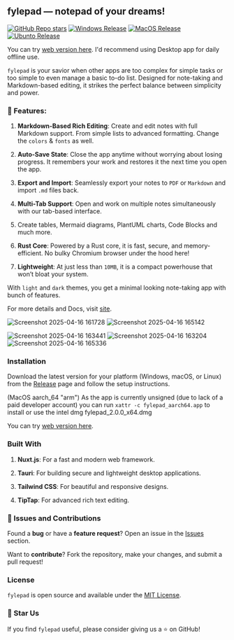 
## fylepad — notepad of your dreams!

<a href="https://github.com/imrofayel/fylepad/stargazers"><img src="https://img.shields.io/github/stars/imrofayel/fylepad" alt="GitHub Repo stars"/></a> <a href="https://github.com/imrofayel/fylepad/releases/"><img src="https://custom-icon-badges.demolab.com/badge/Windows-0078D6?logo=windows11&logoColor=white" alt="Windows Release"/></a> <a href="https://github.com/imrofayel/fylepad/releases/"><img src="https://img.shields.io/badge/macOS-000000?logo=apple&logoColor=F0F0F0" alt="MacOS Release"/></a>  <a href="https://github.com/imrofayel/fylepad/releases/"><img src="https://img.shields.io/badge/Ubuntu-E95420?logo=ubuntu&logoColor=white" alt="Ubunto Release"/></a>

You can try [web version here](https://fylepadapp.vercel.app/). I'd recommend using Desktop app for daily offline use. 

`fylepad` is your savior when other apps are too complex for simple tasks or too simple to even manage a basic to-do list. Designed for note-taking and Markdown-based editing, it strikes the perfect balance between simplicity and power.

### 🔮 Features:

1. **Markdown-Based Rich Editing**: Create and edit notes with full Markdown support. From simple lists to advanced formatting. Change the `colors` & `fonts` as well.

3. **Auto-Save State**: Close the app anytime without worrying about losing progress. It remembers your work and restores it the next time you open the app.

4. **Export and Import**: Seamlessly export your notes to `PDF` or `Markdown` and import `.md` files back.

5. **Multi-Tab Support**: Open and work on multiple notes simultaneously with our tab-based interface.

6. Create tables, Mermaid diagrams, PlantUML charts, Code Blocks and much more.

7. **Rust Core**: Powered by a Rust core, it is fast, secure, and memory-efficient. No bulky Chromium browser under the hood here!

8. **Lightweight**: At just less than `10MB`, it is a compact powerhouse that won’t bloat your system.

With `light` and `dark` themes, you get a minimal looking note-taking app with bunch of features.

For more details and Docs, visit [site](https://fylepad.vercel.app/).

![Screenshot 2025-04-16 161728](https://github.com/user-attachments/assets/c7523115-6196-48e9-bbc4-0a19bd431351)
![Screenshot 2025-04-16 165142](https://github.com/user-attachments/assets/481cb845-9530-437f-a42c-3dec3cac10f6)

![Screenshot 2025-04-16 163441](https://github.com/user-attachments/assets/38359b31-893a-4372-ae6f-28e496b8df4d)
![Screenshot 2025-04-16 163204](https://github.com/user-attachments/assets/ddfcef67-933f-4456-866c-bf11f12a782b)
![Screenshot 2025-04-16 165336](https://github.com/user-attachments/assets/5c66a6d9-661e-4719-97c8-09eace72c589)



### Installation

Download the latest version for your platform (Windows, macOS, or Linux) from the [Release](https://github.com/imrofayel/fylepad/releases) page and follow the setup instructions.

(MacOS aarch_64 "arm")
As the app is currently unsigned (due to lack of a paid developer account) you can run `xattr -c fylepad_aarch64.app` to install or use the intel dmg fylepad_2.0.0_x64.dmg

You can try [web version here](https://fylepadapp.vercel.app/).

### Built With

1. **Nuxt.js**: For a fast and modern web framework.

2. **Tauri**: For building secure and lightweight desktop applications.

3. **Tailwind CSS**: For beautiful and responsive designs.

4. **TipTap**: For advanced rich text editing.


### 🐛 Issues and Contributions
Found a **bug** or have a **feature request**? Open an issue in the [Issues](https://github.com/imrofayel/fylepad/issues) section.

Want to **contribute**? Fork the repository, make your changes, and submit a pull request!

### License
`fylepad` is open source and available under the [MIT License](LICENSE).

### 🌟 Star Us
If you find `fylepad` useful, please consider giving us a ⭐ on GitHub!


